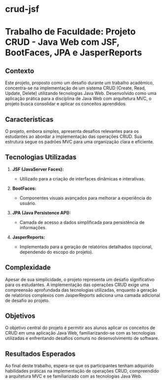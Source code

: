 # crud-jsf
# Trabalho de Faculdade: Projeto CRUD - Java Web com JSF, BootFaces, JPA e JasperReports

## Contexto
Este projeto, proposto como um desafio durante um trabalho acadêmico, concentra-se na implementação de um sistema CRUD (Create, Read, Update, Delete) utilizando tecnologias Java Web. Desenvolvido como uma aplicação prática para a disciplina de Java Web com arquitetura MVC, o projeto busca consolidar e aplicar os conceitos aprendidos.

## Características
O projeto, embora simples, apresenta desafios relevantes para os estudantes ao abordar a implementação das operações CRUD. Sua estrutura segue os padrões MVC para uma organização clara e eficiente.

## Tecnologias Utilizadas
1. **JSF (JavaServer Faces):**
   - Utilizado para a criação de interfaces dinâmicas e interativas.

2. **BootFaces:**
   - Componentes visuais avançados para melhorar a experiência do usuário.

3. **JPA (Java Persistence API):**
   - Camada de acesso a dados simplificada para persistência de informações.

4. **JasperReports:**
   - Implementado para a geração de relatórios detalhados (opcional, dependendo do escopo do projeto).

## Complexidade
Apesar de sua simplicidade, o projeto representa um desafio significativo para os estudantes. A implementação das operações CRUD exige uma compreensão aprofundada das tecnologias utilizadas, enquanto a geração de relatórios complexos com JasperReports adiciona uma camada adicional de desafio ao projeto.

## Objetivos
O objetivo central do projeto é permitir aos alunos aplicar os conceitos de CRUD em uma aplicação Java Web, familiarizando-se com as tecnologias utilizadas e enfrentando desafios comuns no desenvolvimento de software.

## Resultados Esperados
Ao final deste trabalho, espera-se que os participantes tenham adquirido habilidades práticas na implementação de operações CRUD, compreendido a arquitetura MVC e se familiarizado com as tecnologias Java Web.


